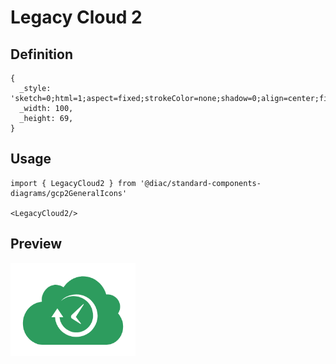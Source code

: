 # Legacy Cloud 2

## Definition

```
{
  _style: 'sketch=0;html=1;aspect=fixed;strokeColor=none;shadow=0;align=center;fillColor=#2D9C5E;verticalAlign=top;labelPosition=center;verticalLabelPosition=bottom;shape=mxgraph.gcp2.legacy_cloud_2',
  _width: 100,
  _height: 69,
}
```

## Usage

```
import { LegacyCloud2 } from '@diac/standard-components-diagrams/gcp2GeneralIcons'

<LegacyCloud2/>
```

## Preview

<img src="./legacy-cloud-2.png" width="200"/>
